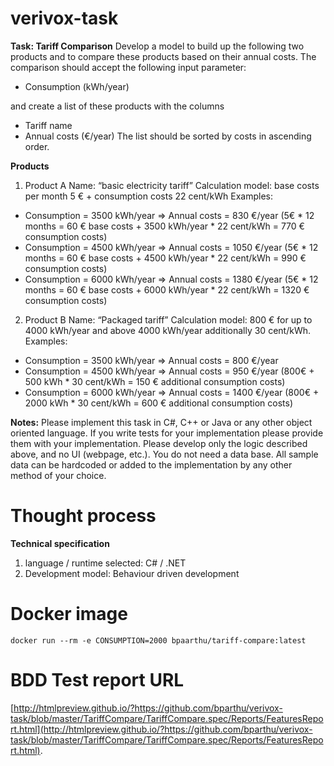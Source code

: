 # verivox-task

**Task: Tariff Comparison**
Develop a model to build up the following two products and to compare these products based on
their annual costs. The comparison should accept the following input parameter:
- Consumption (kWh/year)

and create a list of these products with the columns
- Tariff name
- Annual costs (€/year)
The list should be sorted by costs in ascending order.

**Products**
1. Product A
Name: “basic electricity tariff”
Calculation model: base costs per month 5 € + consumption costs 22 cent/kWh
Examples:
- Consumption = 3500 kWh/year => Annual costs = 830 €/year (5€ * 12 months = 60 €
base costs + 3500 kWh/year * 22 cent/kWh = 770 € consumption costs)
- Consumption = 4500 kWh/year => Annual costs = 1050 €/year (5€ * 12 months = 60 €
base costs + 4500 kWh/year * 22 cent/kWh = 990 € consumption costs)
- Consumption = 6000 kWh/year => Annual costs = 1380 €/year (5€ * 12 months = 60 €
base costs + 6000 kWh/year * 22 cent/kWh = 1320 € consumption costs)

2. Product B
Name: “Packaged tariff”
Calculation model: 800 € for up to 4000 kWh/year and above 4000 kWh/year additionally 30
cent/kWh.
Examples:
- Consumption = 3500 kWh/year => Annual costs = 800 €/year
- Consumption = 4500 kWh/year => Annual costs = 950 €/year (800€ + 500 kWh * 30
cent/kWh = 150 € additional consumption costs)
- Consumption = 6000 kWh/year => Annual costs = 1400 €/year (800€ + 2000 kWh * 30
cent/kWh = 600 € additional consumption costs)

**Notes:**
Please implement this task in C#, C++ or Java or any other object oriented language.
If you write tests for your implementation please provide them with your implementation.
Please develop only the logic described above, and no UI (webpage, etc.). You do not need a data
base. All sample data can be hardcoded or added to the implementation by any other method of
your choice.

# Thought process

**Technical specification**
1. language / runtime selected: C# / .NET
2. Development model: Behaviour driven development

# Docker image
```
docker run --rm -e CONSUMPTION=2000 bpaarthu/tariff-compare:latest
```

# BDD Test report URL
[http://htmlpreview.github.io/?https://github.com/bparthu/verivox-task/blob/master/TariffCompare/TariffCompare.spec/Reports/FeaturesReport.html](http://htmlpreview.github.io/?https://github.com/bparthu/verivox-task/blob/master/TariffCompare/TariffCompare.spec/Reports/FeaturesReport.html).
